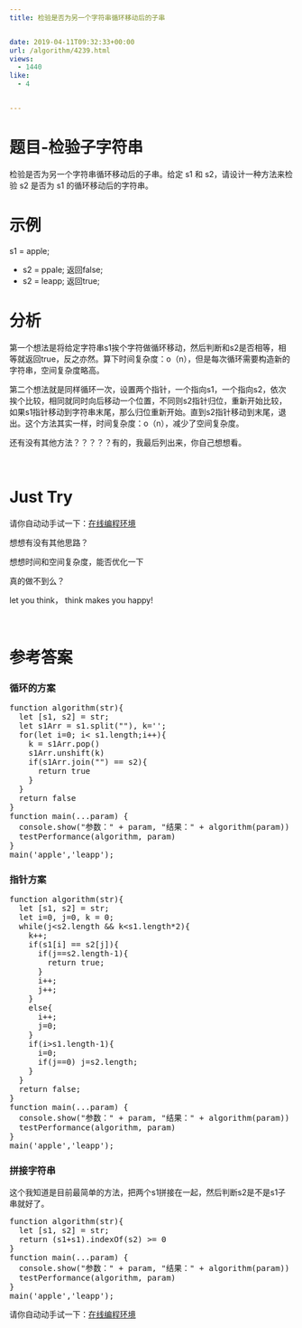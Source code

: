 ```yaml
---
title: 检验是否为另一个字符串循环移动后的子串


date: 2019-04-11T09:32:33+00:00
url: /algorithm/4239.html
views:
  - 1440
like:
  - 4


---
```

# 题目-检验子字符串

检验是否为另一个字符串循环移动后的子串。给定 s1 和 s2，请设计一种方法来检验 s2 是否为 s1 的循环移动后的字符串。

# 示例

s1 = apple;

  * s2 = ppale; 返回false;
  * s2 = leapp; 返回true;

# 分析

第一个想法是将给定字符串s1挨个字符做循环移动，然后判断和s2是否相等，相等就返回true，反之亦然。算下时间复杂度：o（n），但是每次循环需要构造新的字符串，空间复杂度略高。

第二个想法就是同样循环一次，设置两个指针，一个指向s1，一个指向s2，依次挨个比较，相同就同时向后移动一个位置，不同则s2指针归位，重新开始比较，如果s1指针移动到字符串末尾，那么归位重新开始。直到s2指针移动到末尾，退出。这个方法其实一样，时间复杂度：o（n），减少了空间复杂度。

还有没有其他方法？？？？？有的，我最后列出来，你自己想想看。

&nbsp;

# Just Try

请你自动动手试一下：[在线编程环境][1]

想想有没有其他思路？

想想时间和空间复杂度，能否优化一下

真的做不到么？

let you think， think makes you happy!

&nbsp;

# 参考答案

### 循环的方案

<pre class="EnlighterJSRAW" data-enlighter-language="null">function algorithm(str){
  let [s1, s2] = str;
  let s1Arr = s1.split(""), k='';
  for(let i=0; i&lt; s1.length;i++){
    k = s1Arr.pop()
    s1Arr.unshift(k)
    if(s1Arr.join("") == s2){
      return true
    }
  }
  return false
}
function main(...param) {
  console.show("参数：" + param, "结果：" + algorithm(param))
  testPerformance(algorithm, param)
}
main('apple','leapp');</pre>

### 指针方案

<pre class="EnlighterJSRAW" data-enlighter-language="null">function algorithm(str){
  let [s1, s2] = str;
  let i=0, j=0, k = 0;
  while(j&lt;s2.length && k&lt;s1.length*2){
    k++;
    if(s1[i] == s2[j]){
      if(j==s2.length-1){
        return true;
      }
      i++;
      j++;
    }
    else{
      i++;
      j=0;
    }
    if(i&gt;s1.length-1){
      i=0;
      if(j==0) j=s2.length;
    }
  }
  return false;
}
function main(...param) {
  console.show("参数：" + param, "结果：" + algorithm(param))
  testPerformance(algorithm, param)
}
main('apple','leapp');</pre>

### 拼接字符串

这个我知道是目前最简单的方法，把两个s1拼接在一起，然后判断s2是不是s1子串就好了。

<pre class="EnlighterJSRAW" data-enlighter-language="null">function algorithm(str){
  let [s1, s2] = str;
  return (s1+s1).indexOf(s2) &gt;= 0
}
function main(...param) {
  console.show("参数：" + param, "结果：" + algorithm(param))
  testPerformance(algorithm, param)
}
main('apple','leapp');</pre>

请你自动动手试一下：[在线编程环境][2]

 [1]: https://www.f2e123.com/code?code=algorithm&pid=4239
 [2]: https://www.f2e123.com/code?pid=4239